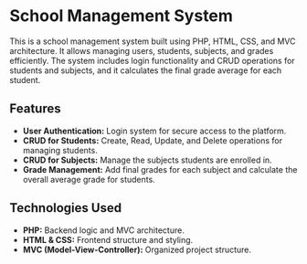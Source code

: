 # School Management System

This is a school management system built using PHP, HTML, CSS, and MVC architecture. It allows managing users, students, subjects, and grades efficiently. The system includes login functionality and CRUD operations for students and subjects, and it calculates the final grade average for each student.

## Features

- **User Authentication:** Login system for secure access to the platform.
- **CRUD for Students:** Create, Read, Update, and Delete operations for managing students.
- **CRUD for Subjects:** Manage the subjects students are enrolled in.
- **Grade Management:** Add final grades for each subject and calculate the overall average grade for students.
  
## Technologies Used

- **PHP:** Backend logic and MVC architecture.
- **HTML & CSS:** Frontend structure and styling.
- **MVC (Model-View-Controller):** Organized project structure.
